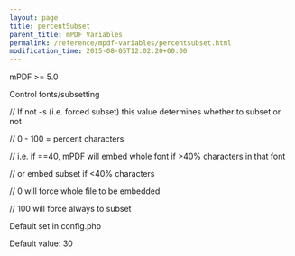 ```yaml
---
layout: page
title: percentSubset
parent_title: mPDF Variables
permalink: /reference/mpdf-variables/percentsubset.html
modification_time: 2015-08-05T12:02:20+00:00
---
```


mPDF >= 5.0

Control fonts/subsetting

// If not -s (i.e. forced subset) this value determines whether to subset or not

// 0 - 100 = percent characters

// i.e. if ==40, mPDF will embed whole font if &gt;40% characters in that font

// or embed subset if &lt;40% characters

// 0 will force whole file to be embedded

// 100 will force always to subset

Default set in config.php

Default value: 30

